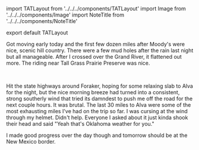 import TATLayout from '../../../components/TATLayout'
import Image from '../../../components/Image'
import NoteTitle from '../../../components/NoteTitle'

export default TATLayout

<NoteTitle
  title="August 31, 2018 &mdash; Oklahoma"
  subtitle="330 miles"
/>

Got moving early today and the first few dozen miles after Moody's were nice, scenic hill country. There were a few mud holes after the rain last night but all manageable. After I crossed over the Grand River, it flattened out more. The riding near Tall Grass Prairie Preserve was nice.

<Image src="https://s3.amazonaws.com/tat.honkytonk.in/14/IMG_2805.jpg" alt="" />
<Image src="https://s3.amazonaws.com/tat.honkytonk.in/14/IMG_2807.jpg" alt="" />
<Image src="https://s3.amazonaws.com/tat.honkytonk.in/14/IMG_2808.jpg" alt="" />
<Image src="https://s3.amazonaws.com/tat.honkytonk.in/14/IMG_2817.jpg" alt="" />
<Image src="https://s3.amazonaws.com/tat.honkytonk.in/14/IMG_2824.jpg" alt="" />

Hit the state highways around Foraker, hoping for some relaxing slab to Alva for the night, but the nice morning breeze had turned into a consistent, strong southerly wind that tried its damndest to push me off the road for the next couple hours. It was brutal. The last 30 miles to Alva were some of the most exhausting miles I've had on the trip so far. I was cursing at the wind through my helmet. Didn't help. Everyone I asked about it just kinda shook their head and said "Yeah that's Oklahoma weather for you."

I made good progress over the day though and tomorrow should be at the New Mexico border.
